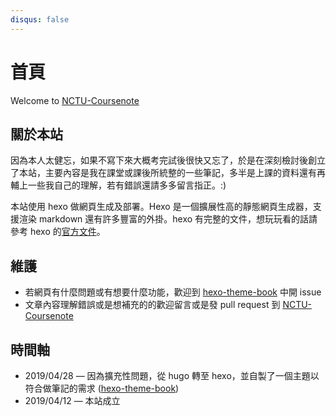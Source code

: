```yaml
---
disqus: false
---
```


# 首頁

Welcome to [NCTU-Coursenote](https://github.com/kaiiiz/NCTU-Coursenote)

## 關於本站

因為本人太健忘，如果不寫下來大概考完試後很快又忘了，於是在深刻檢討後創立了本站，主要內容是我在課堂或課後所統整的一些筆記，多半是上課的資料還有再輔上一些我自己的理解，若有錯誤還請多多留言指正。:)

本站使用 hexo 做網頁生成及部署。Hexo 是一個擴展性高的靜態網頁生成器，支援渲染 markdown 還有許多豐富的外掛。hexo 有完整的文件，想玩玩看的話請參考 hexo 的[官方文件](https://hexo.io/zh-tw/docs/)。

## 維護

* 若網頁有什麼問題或有想要什麼功能，歡迎到 [hexo-theme-book](https://github.com/kaiiiz/hexo-theme-book) 中開 issue
* 文章內容理解錯誤或是想補充的的歡迎留言或是發 pull request 到 [NCTU-Coursenote](https://github.com/kaiiiz/NCTU-Coursenote)

## 時間軸

* 2019/04/28 — 因為擴充性問題，從 hugo 轉至 hexo，並自製了一個主題以符合做筆記的需求 ([hexo-theme-book](https://github.com/kaiiiz/hexo-theme-book))
* 2019/04/12 — 本站成立